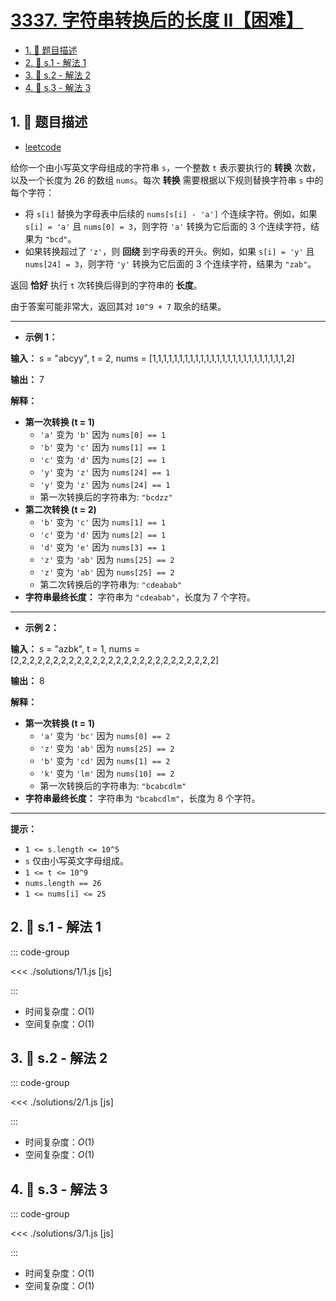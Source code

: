 # [3337. 字符串转换后的长度 II【困难】](https://github.com/tnotesjs/TNotes.leetcode/tree/main/notes/3337.%20%E5%AD%97%E7%AC%A6%E4%B8%B2%E8%BD%AC%E6%8D%A2%E5%90%8E%E7%9A%84%E9%95%BF%E5%BA%A6%20II%E3%80%90%E5%9B%B0%E9%9A%BE%E3%80%91)

<!-- region:toc -->

- [1. 📝 题目描述](#1--题目描述)
- [2. 🎯 s.1 - 解法 1](#2--s1---解法-1)
- [3. 🎯 s.2 - 解法 2](#3--s2---解法-2)
- [4. 🎯 s.3 - 解法 3](#4--s3---解法-3)

<!-- endregion:toc -->

## 1. 📝 题目描述

- [leetcode](https://leetcode.cn/problems/total-characters-in-string-after-transformations-ii/)

给你一个由小写英文字母组成的字符串 `s`，一个整数 `t` 表示要执行的 **转换** 次数，以及一个长度为 26 的数组 `nums`。每次 **转换** 需要根据以下规则替换字符串 `s` 中的每个字符：

- 将 `s[i]` 替换为字母表中后续的 `nums[s[i] - 'a']` 个连续字符。例如，如果 `s[i] = 'a'` 且 `nums[0] = 3`，则字符 `'a'` 转换为它后面的 3 个连续字符，结果为 `"bcd"`。
- 如果转换超过了 `'z'`，则 **回绕** 到字母表的开头。例如，如果 `s[i] = 'y'` 且 `nums[24] = 3`，则字符 `'y'` 转换为它后面的 3 个连续字符，结果为 `"zab"`。

返回 **恰好** 执行 `t` 次转换后得到的字符串的 **长度**。

由于答案可能非常大，返回其对 `10^9 + 7` 取余的结果。

---

- **示例 1：**

**输入：** s = "abcyy", t = 2, nums = [1,1,1,1,1,1,1,1,1,1,1,1,1,1,1,1,1,1,1,1,1,1,1,1,1,2]

**输出：** 7

**解释：**

- **第一次转换 (t = 1)**
  - `'a'` 变为 `'b'` 因为 `nums[0] == 1`
  - `'b'` 变为 `'c'` 因为 `nums[1] == 1`
  - `'c'` 变为 `'d'` 因为 `nums[2] == 1`
  - `'y'` 变为 `'z'` 因为 `nums[24] == 1`
  - `'y'` 变为 `'z'` 因为 `nums[24] == 1`
  - 第一次转换后的字符串为: `"bcdzz"`
- **第二次转换 (t = 2)**
  - `'b'` 变为 `'c'` 因为 `nums[1] == 1`
  - `'c'` 变为 `'d'` 因为 `nums[2] == 1`
  - `'d'` 变为 `'e'` 因为 `nums[3] == 1`
  - `'z'` 变为 `'ab'` 因为 `nums[25] == 2`
  - `'z'` 变为 `'ab'` 因为 `nums[25] == 2`
  - 第二次转换后的字符串为: `"cdeabab"`
- **字符串最终长度：** 字符串为 `"cdeabab"`，长度为 7 个字符。

---

- **示例 2：**

**输入：** s = "azbk", t = 1, nums = [2,2,2,2,2,2,2,2,2,2,2,2,2,2,2,2,2,2,2,2,2,2,2,2,2,2]

**输出：** 8

**解释：**

- **第一次转换 (t = 1)**
  - `'a'` 变为 `'bc'` 因为 `nums[0] == 2`
  - `'z'` 变为 `'ab'` 因为 `nums[25] == 2`
  - `'b'` 变为 `'cd'` 因为 `nums[1] == 2`
  - `'k'` 变为 `'lm'` 因为 `nums[10] == 2`
  - 第一次转换后的字符串为: `"bcabcdlm"`
- **字符串最终长度：** 字符串为 `"bcabcdlm"`，长度为 8 个字符。

---

**提示：**

- `1 <= s.length <= 10^5`
- `s` 仅由小写英文字母组成。
- `1 <= t <= 10^9`
- `nums.length == 26`
- `1 <= nums[i] <= 25`

## 2. 🎯 s.1 - 解法 1

::: code-group

<<< ./solutions/1/1.js [js]

:::

- 时间复杂度：$O(1)$
- 空间复杂度：$O(1)$

## 3. 🎯 s.2 - 解法 2

::: code-group

<<< ./solutions/2/1.js [js]

:::

- 时间复杂度：$O(1)$
- 空间复杂度：$O(1)$

## 4. 🎯 s.3 - 解法 3

::: code-group

<<< ./solutions/3/1.js [js]

:::

- 时间复杂度：$O(1)$
- 空间复杂度：$O(1)$
